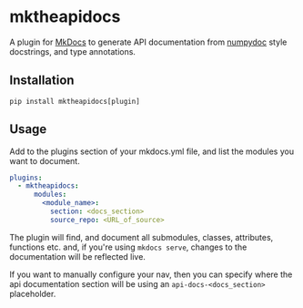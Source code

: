 # mktheapidocs

A plugin for [MkDocs](http://mkdocs.org) to generate API documentation from [numpydoc](http://numpydoc.readthedocs.org) style docstrings, and type annotations.

## Installation

`pip install mktheapidocs[plugin]`

## Usage

Add to the plugins section of your mkdocs.yml file, and list the modules you want to document.

```yaml
plugins:
  - mktheapidocs:
      modules: 
        <module_name>:
          section: <docs_section> 
          source_repo: <URL_of_source>
```

The plugin will find, and document all submodules, classes, attributes, functions etc. and, if you're using `mkdocs serve`, changes to the documentation will be reflected live.

If you want to manually configure your nav, then you can specify where the api documentation section will be using an `api-docs-<docs_section>` placeholder.